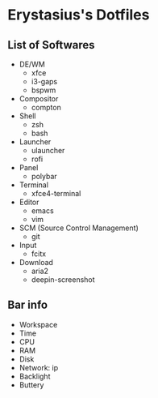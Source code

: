 # Erystasius's Dotfiles

## List of Softwares

- DE/WM
    - xfce
    - i3-gaps
    - bspwm
- Compositor
    - compton
- Shell
    - zsh
    - bash
- Launcher
    - ulauncher
    - rofi
- Panel
    - polybar 
- Terminal
    - xfce4-terminal
- Editor
    - emacs
    - vim
- SCM (Source Control Management)
    - git
- Input
    - fcitx
- Download
    - aria2
    - deepin-screenshot

## Bar info

- Workspace
- Time
- CPU
- RAM
- Disk
- Network: ip
- Backlight
- Buttery
